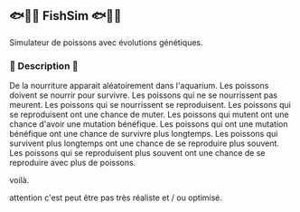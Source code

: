 ## 🐟🐠🐡 FishSim 🐟🐠🐡
Simulateur de poissons avec évolutions génétiques.

### 📝 Description 📝

De la nourriture apparait aléatoirement dans l'aquarium. Les poissons doivent se nourrir pour survivre. Les poissons qui ne se nourrissent pas meurent. Les poissons qui se nourrissent se reproduisent. Les poissons qui se reproduisent ont une chance de muter. Les poissons qui mutent ont une chance d'avoir une mutation bénéfique. Les poissons qui ont une mutation bénéfique ont une chance de survivre plus longtemps. Les poissons qui survivent plus longtemps ont une chance de se reproduire plus souvent. Les poissons qui se reproduisent plus souvent ont une chance de se reproduire avec plus de poissons.

voilà.

attention c'est peut être pas très réaliste et / ou optimisé.